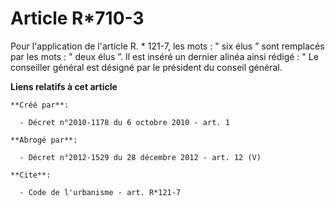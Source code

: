 # Article R*710-3

Pour l'application de l'article R. * 121-7, les mots : " six élus ” sont remplacés par les mots : " deux élus ”. Il est
inséré un dernier alinéa ainsi rédigé : " Le conseiller général est désigné par le président du conseil général.

**Liens relatifs à cet article**

	**Créé par**:

	  - Décret n°2010-1178 du 6 octobre 2010 - art. 1

	**Abrogé par**:

	  - Décret n°2012-1529 du 28 décembre 2012 - art. 12 (V)

	**Cite**:

	  - Code de l'urbanisme - art. R*121-7
